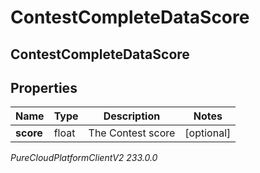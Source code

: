 # ContestCompleteDataScore

## ContestCompleteDataScore

## Properties

|Name | Type | Description | Notes|
|------------ | ------------- | ------------- | -------------|
| **score** | float | The Contest score | [optional] |



_PureCloudPlatformClientV2 233.0.0_

